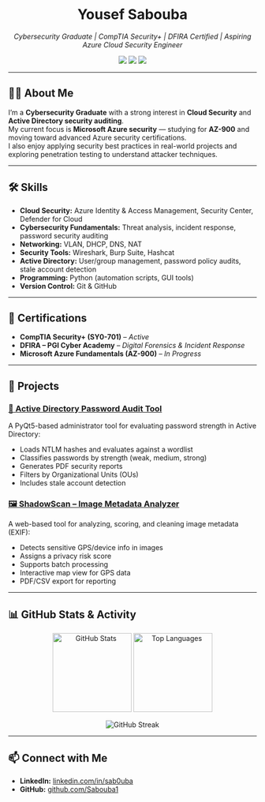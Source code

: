 <h1 align="center">Yousef Sabouba</h1>

<p align="center">
    <em>Cybersecurity Graduate | CompTIA Security+ | DFIRA Certified | Aspiring Azure Cloud Security Engineer</em>
</p>

<p align="center">
    <a href="https://www.linkedin.com/in/sab0uba/"><img src="https://img.shields.io/badge/LinkedIn-Profile-blue?logo=linkedin&logoColor=white"></a>
    <a href="https://github.com/Sabouba1"><img src="https://img.shields.io/badge/GitHub-Profile-lightgrey?logo=github"></a>
    <a href="https://tryhackme.com/p/Sabouba"><img src="https://img.shields.io/badge/TryHackMe-Profile-red?logo=tryhackme&logoColor=white"></a>
</p>

---

## 🧑‍💻 About Me
I’m a **Cybersecurity Graduate** with a strong interest in **Cloud Security** and **Active Directory security auditing**.  
My current focus is **Microsoft Azure security** — studying for **AZ-900** and moving toward advanced Azure security certifications.  
I also enjoy applying security best practices in real-world projects and exploring penetration testing to understand attacker techniques.

---

## 🛠 Skills
- **Cloud Security:** Azure Identity & Access Management, Security Center, Defender for Cloud  
- **Cybersecurity Fundamentals:** Threat analysis, incident response, password security auditing  
- **Networking:** VLAN, DHCP, DNS, NAT  
- **Security Tools:** Wireshark, Burp Suite, Hashcat  
- **Active Directory:** User/group management, password policy audits, stale account detection  
- **Programming:** Python (automation scripts, GUI tools)  
- **Version Control:** Git & GitHub  

---

## 📜 Certifications
- **CompTIA Security+ (SY0-701)** – *Active*
- **DFIRA – PGI Cyber Academy** – *Digital Forensics & Incident Response*
- **Microsoft Azure Fundamentals (AZ-900)** – *In Progress*

---

## 🚀 Projects

### [🔐 Active Directory Password Audit Tool](https://github.com/Sabouba1/AD-Password-Audit-Tool)
A PyQt5-based administrator tool for evaluating password strength in Active Directory:
- Loads NTLM hashes and evaluates against a wordlist
- Classifies passwords by strength (weak, medium, strong)
- Generates PDF security reports
- Filters by Organizational Units (OUs)
- Includes stale account detection

### [🖼 ShadowScan – Image Metadata Analyzer](https://sabouba1.github.io/ShadowScan/)
A web-based tool for analyzing, scoring, and cleaning image metadata (EXIF):
- Detects sensitive GPS/device info in images
- Assigns a privacy risk score
- Supports batch processing
- Interactive map view for GPS data
- PDF/CSV export for reporting

---

## 📊 GitHub Stats & Activity

<p align="center">
  <img src="https://github-readme-stats.vercel.app/api?username=Sabouba1&show_icons=true&theme=radical" alt="GitHub Stats" height="160"/>
  <img src="https://github-readme-stats.vercel.app/api/top-langs/?username=Sabouba1&layout=compact&theme=radical" alt="Top Languages" height="160"/>
</p>

<p align="center">
  <img src="https://streak-stats.demolab.com?user=Sabouba1&theme=radical&hide_border=true" alt="GitHub Streak"/>
</p>

---

## 📫 Connect with Me
- **LinkedIn:** [linkedin.com/in/sab0uba](https://www.linkedin.com/in/sab0uba/)
- **GitHub:** [github.com/Sabouba1](https://github.com/Sabouba1)
